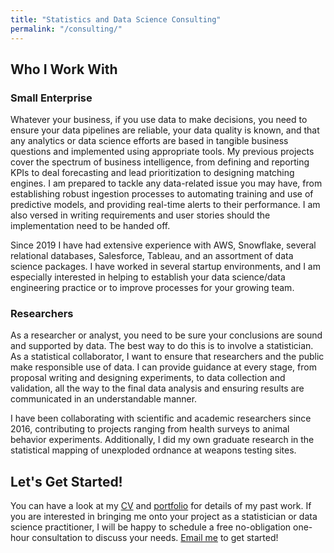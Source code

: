 ```yaml
---
title: "Statistics and Data Science Consulting"
permalink: "/consulting/"
---
```


## Who I Work With

### Small Enterprise

Whatever your business, if you use data to make decisions, you need to ensure
your data pipelines are reliable, your data quality is known, and that any
analytics or data science efforts are based in tangible business questions and
implemented using appropriate tools. My previous projects cover the spectrum of
business intelligence, from defining and reporting KPIs to deal forecasting and
lead prioritization to designing matching engines. I am prepared to tackle any
data-related issue you may have, from establishing robust ingestion processes
to automating training and use of predictive models, and providing real-time
alerts to their performance. I am also versed in writing requirements and
user stories should the implementation need to be handed off.

Since 2019 I have had extensive experience with AWS, Snowflake, several
relational databases, Salesforce, Tableau, and an assortment of data science
packages. I have worked in several startup environments, and I am especially
interested in helping to establish your data science/data engineering practice
or to improve processes for your growing team.

### Researchers

As a researcher or analyst, you need to be sure your conclusions are sound and
supported by data. The best way to do this is to involve a statistician. As a
statistical collaborator, I want to ensure that researchers and the public
make responsible use of data. I can provide guidance at every stage, from
proposal writing and designing experiments, to data collection and validation,
all the way to the final data analysis and ensuring results are communicated
in an understandable manner.

I have been collaborating with scientific and academic researchers since 2016,
contributing to projects ranging from health surveys to animal behavior
experiments. Additionally, I did my own graduate research in the statistical
mapping of unexploded ordnance at weapons testing sites.

## Let's Get Started!

You can have a look at my [CV](../kflagg-cv) and [portfolio](../portfolio) for
details of my past work. If you are interested in bringing me onto your project
as a statistician or data science practitioner, I will be happy to schedule a
free no-obligation one-hour consultation to discuss your needs.
[Email me](mailto:flagg.ka@gmail.com) to get started!

